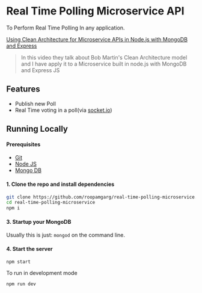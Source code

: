 # Real Time Polling Microservice API
To Perform Real Time Polling In any application.

[Using Clean Architecture for Microservice APIs in Node.js with MongoDB and Express](https://www.youtube.com/watch?v=CnailTcJV_U)

> In this video they talk about Bob Martin's Clean Architecture model and I have apply it to a Microservice built in node.js with MongoDB and Express JS 

## Features
* Publish new Poll 
* Real Time voting in a poll(via [socket.io](https://socket.io/))

## Running Locally

#### Prerequisites
* [Git](https://git-scm.com/downloads)
* [Node JS](https://nodejs.org/en/)
* [Mongo DB](https://www.mongodb.com)



#### 1. Clone the repo and install dependencies
```bash
git clone https://github.com/roopamgarg/real-time-polling-microservice.git
cd real-time-polling-microservice
npm i
```

#### 3. Startup your MongoDB
Usually this is just: `mongod` on the command line.

#### 4. Start the server
```bash
npm start
```

To run in development mode
```bash
npm run dev
```